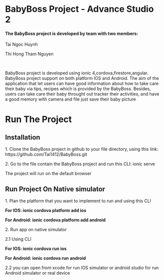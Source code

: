 # BabyBoss Project - Advance Studio 2
<h4>The BabyBoss project is developed by team with two members:</h4>
<p> Tai Ngoc Huynh </p>
<p> Thi Hong Tham Nguyen</p>
<br>
<p>BabyBoss project is developed using ionic 4,cordova,firestore,angular. BabyBoss project support on both platform IOS and Android. The aim of the application that let users can have good information about how to take care their baby via tips, recipes which is provided by the BabyBoss. Besides, users can take care their baby throught out tracker their activities, and have a good memory with camera and file just save their baby picture </p>

<h1>Run The Project</h1>
<h2>Installation</h2>
<p>
1. Clone the BabyBoss project in github to your file directory, using this link: https://github.com/Tai1412/BabyBoss.git 
</p>
<p>
2. Go to the file contain the BabyBoss project and run this CLI: ionic serve
</p>
<p>
The project will run on the default browser
</p>
<h2>Run Project On Native simulator</h2>
<p>1. Plan the platform that you want to implement to run and using this CLI</p>
<p><strong>For IOS: ionic cordova platform add ios</strong></p>
<p><strong>For Android: ionic cordova platform add android</strong></p>
<p>2. Run app on native simulator</p>
<p>2.1 Using CLI</p
<p><strong> For IOS: ionic cordova run ios</strong></p>
<p><strong> For Android: ionic cordova run android</strong></p>
<p>2.2 you can open from xcode for run IOS simulator or android studio for run Android simulator or real device</p>
